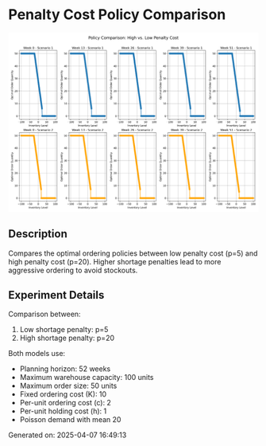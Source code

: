 # Penalty Cost Policy Comparison

![Penalty Cost Policy Comparison](./penalty_cost_policy_comparison.png)

## Description

Compares the optimal ordering policies between low penalty cost (p=5) and high penalty cost (p=20). Higher shortage penalties lead to more aggressive ordering to avoid stockouts.

## Experiment Details


Comparison between:
1. Low shortage penalty: p=5
2. High shortage penalty: p=20

Both models use:
- Planning horizon: 52 weeks
- Maximum warehouse capacity: 100 units
- Maximum order size: 50 units
- Fixed ordering cost (K): 10
- Per-unit ordering cost (c): 2
- Per-unit holding cost (h): 1
- Poisson demand with mean 20


Generated on: 2025-04-07 16:49:13
